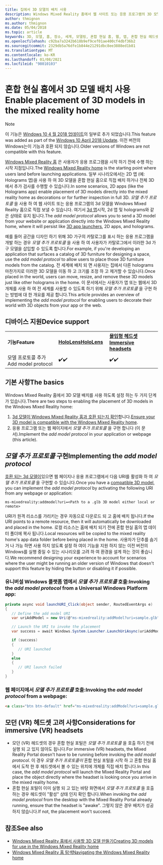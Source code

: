 ```yaml
---
title: 집에서 3D 모델의 배치 사용
description: Windows Mixed Reality 홈에서 웹 사이트 또는 응용 프로그램의 3D 모델을 준비 하는 방법에 대해 알아봅니다.
author: thmignon
ms.author: thmignon
ms.date: 05/04/2018
ms.topic: article
keywords: 3D, 모델, 홈, 장소, 세계, 모델링, 혼합 현실 홈, 웹, 앱, 혼합 현실 헤드셋, windows mixed reality 헤드셋, 가상 현실 헤드셋
ms.openlocfilehash: c92ba7a3242b618b9ef9cef01ae400cf4dbf36b2
ms.sourcegitcommit: 2329db5a76dfe1b844e21291dbc8ee3888ed1b81
ms.translationtype: MT
ms.contentlocale: ko-KR
ms.lasthandoff: 01/08/2021
ms.locfileid: "98010103"
---
```

# <a name="enable-placement-of-3d-models-in-the-mixed-reality-home"></a><span data-ttu-id="afb14-104">혼합 현실 홈에서 3D 모델 배치 사용</span><span class="sxs-lookup"><span data-stu-id="afb14-104">Enable placement of 3D models in the mixed reality home</span></span>

> [!NOTE]
> <span data-ttu-id="afb14-105">이 기능은 [Windows 10 4 월 2018 업데이트](https://docs.microsoft.com/windows/mixed-reality/enthusiast-guide/release-notes-april-2018)의 일부로 추가 되었습니다.</span><span class="sxs-lookup"><span data-stu-id="afb14-105">This feature was added as part of the [Windows 10 April 2018 Update](https://docs.microsoft.com/windows/mixed-reality/enthusiast-guide/release-notes-april-2018).</span></span> <span data-ttu-id="afb14-106">이전 버전의 Windows는이 기능과 호환 되지 않습니다.</span><span class="sxs-lookup"><span data-stu-id="afb14-106">Older versions of Windows are not compatible with this feature.</span></span>

<span data-ttu-id="afb14-107">[Windows Mixed Reality 홈](../discover/navigating-the-windows-mixed-reality-home.md) 은 사용자가 응용 프로그램을 시작 하기 전에 수행 하는 시작 지점입니다.</span><span class="sxs-lookup"><span data-stu-id="afb14-107">The [Windows Mixed Reality home](../discover/navigating-the-windows-mixed-reality-home.md) is the starting point where users land before launching applications.</span></span> <span data-ttu-id="afb14-108">일부 시나리오에서는 2D 앱 (예: Holograms 앱)을 사용 하 여 3D 모델을 혼합 현실 홈으로 직접 배치 하거나 전체 3D에서 추가 검사를 수행할 수 있습니다.</span><span class="sxs-lookup"><span data-stu-id="afb14-108">In some scenarios, 2D apps (like the Holograms app) enable placement of 3D models directly into the mixed reality home as decorations or for further inspection in full 3D.</span></span> <span data-ttu-id="afb14-109">*모델 추가 프로토콜* 을 사용 하 여 웹 사이트 또는 응용 프로그램의 3d 모델을 Windows Mixed Reality 홈으로 직접 보낼 수 있습니다. 여기서 [3d 앱](3d-app-launcher-design-guidance.md)시작, 2d 앱 및 holograms와 같은 상태로 유지 됩니다.</span><span class="sxs-lookup"><span data-stu-id="afb14-109">The *add model protocol* allows you to send a 3D model from your website or application directly into the Windows Mixed Reality home, where it will persist like [3D app launchers](3d-app-launcher-design-guidance.md), 2D apps, and holograms.</span></span> 

<span data-ttu-id="afb14-110">예를 들어 공간을 디자인 하기 위해 3D 가구의 카탈로그를 표시 하는 응용 프로그램을 개발 하는 경우 *모델 추가 프로토콜* 을 사용 하 여 사용자가 카탈로그에서 이러한 3d 가구 모델을 삽입할 수 있도록 합니다.</span><span class="sxs-lookup"><span data-stu-id="afb14-110">For example, if you're developing an application that surfaces a catalog of 3D furniture for designing a space, use the *add model protocol* to allow users to place those 3D furniture models from the catalog.</span></span> <span data-ttu-id="afb14-111">전 세계에 배치 되 면 사용자는 집에서 다른 holograms 마찬가지로 이러한 3D 모델을 이동 하 고 크기를 조정 하 고 제거할 수 있습니다.</span><span class="sxs-lookup"><span data-stu-id="afb14-111">Once placed in the world, users can move, resize, and remove these 3D models just like other holograms in the home.</span></span> <span data-ttu-id="afb14-112">이 문서에서는 사용자가 앱 또는 웹에서 3D 개체를 사용 하 여 전 세계를 사용할 수 있도록 하기 위해 *모델 추가 프로토콜* 을 구현 하는 방법에 대 한 개요를 제공 합니다.</span><span class="sxs-lookup"><span data-stu-id="afb14-112">This article provides an overview of implementing the *add model protocol* for enabling users to decorate their world with 3D objects from your app or the web.</span></span>

## <a name="device-support"></a><span data-ttu-id="afb14-113">디바이스 지원</span><span class="sxs-lookup"><span data-stu-id="afb14-113">Device support</span></span>

<table>
    <colgroup>
    <col width="33%" />
    <col width="33%" />
    <col width="33%" />
    </colgroup>
    <tr>
        <td><span data-ttu-id="afb14-114"><strong>기능</strong></span><span class="sxs-lookup"><span data-stu-id="afb14-114"><strong>Feature</strong></span></span></td>
        <td><span data-ttu-id="afb14-115"><a href="../hololens-hardware-details.md"><strong>HoloLens</strong></a></span><span class="sxs-lookup"><span data-stu-id="afb14-115"><a href="../hololens-hardware-details.md"><strong>HoloLens</strong></a></span></span></td>
        <td><span data-ttu-id="afb14-116"><a href="../discover/immersive-headset-hardware-details.md"><strong>몰입형 헤드셋</strong></a></span><span class="sxs-lookup"><span data-stu-id="afb14-116"><a href="../discover/immersive-headset-hardware-details.md"><strong>Immersive headsets</strong></a></span></span></td>
    </tr>
     <tr>
        <td><span data-ttu-id="afb14-117">모델 프로토콜 추가</span><span class="sxs-lookup"><span data-stu-id="afb14-117">Add model protocol</span></span></td>
        <td><span data-ttu-id="afb14-118">✔️</span><span class="sxs-lookup"><span data-stu-id="afb14-118">✔️</span></span></td>
        <td><span data-ttu-id="afb14-119">✔️</span><span class="sxs-lookup"><span data-stu-id="afb14-119">✔️</span></span></td>
    </tr>
</table>

## <a name="the-basics"></a><span data-ttu-id="afb14-120">기본 사항</span><span class="sxs-lookup"><span data-stu-id="afb14-120">The basics</span></span>

<span data-ttu-id="afb14-121">Windows Mixed Reality 홈에서 3D 모델 배치를 사용 하도록 설정 하는 두 가지 단계가 있습니다.</span><span class="sxs-lookup"><span data-stu-id="afb14-121">There are two steps to enabling the placement of 3D models in the Windows Mixed Reality home:</span></span>
1. <span data-ttu-id="afb14-122">[3d 모델이 Windows Mixed Reality 홈과 호환 되는지 확인](creating-3d-models-for-use-in-the-windows-mixed-reality-home.md)합니다.</span><span class="sxs-lookup"><span data-stu-id="afb14-122">[Ensure your 3D model is compatible with the Windows Mixed Reality home](creating-3d-models-for-use-in-the-windows-mixed-reality-home.md).</span></span>
2. <span data-ttu-id="afb14-123">응용 프로그램 또는 웹 페이지에서 *모델 추가 프로토콜* 을 구현 합니다 (이 문서).</span><span class="sxs-lookup"><span data-stu-id="afb14-123">Implement the *add model protocol* in your application or webpage (this article).</span></span>

## <a name="implementing-the-add-model-protocol"></a><span data-ttu-id="afb14-124">*모델 추가 프로토콜* 구현</span><span class="sxs-lookup"><span data-stu-id="afb14-124">Implementing the *add model protocol*</span></span>

<span data-ttu-id="afb14-125">[호환 되는 3d 모델이](creating-3d-models-for-use-in-the-windows-mixed-reality-home.md)있으면 웹 페이지나 응용 프로그램에서 다음 URI를 활성화 하 여 *모델 추가 프로토콜* 을 구현할 수 있습니다.</span><span class="sxs-lookup"><span data-stu-id="afb14-125">Once you have a [compatible 3D model](creating-3d-models-for-use-in-the-windows-mixed-reality-home.md), you can implement the *add model protocol* by activating the following URI from any webpage or application:</span></span>

```
ms-mixedreality:addmodel?uri=<Path to a .glb 3D model either local or remote>
```

<span data-ttu-id="afb14-126">URI가 원격 리소스를 가리키는 경우 자동으로 다운로드 되 고 홈에 배치 됩니다.</span><span class="sxs-lookup"><span data-stu-id="afb14-126">If the URI points to a remote resource, then it will automatically be downloaded and placed in the home.</span></span> <span data-ttu-id="afb14-127">로컬 리소스는 홈에 배치 되기 전에 혼합 현실 홈의 앱 데이터 폴더에 복사 됩니다.</span><span class="sxs-lookup"><span data-stu-id="afb14-127">Local resources will be copied to the mixed reality home's app data folder before being placed in the home.</span></span> <span data-ttu-id="afb14-128">사용자가 단추를 숨기 거 나 가능 하면 사용 하지 않도록 설정 하 여이 기능을 지원 하지 않는 이전 버전의 Windows를 실행 중일 수 있는 시나리오를 고려 하 여 환경을 설계 하는 것이 좋습니다.</span><span class="sxs-lookup"><span data-stu-id="afb14-128">We recommend designing your experience to account for scenarios where the user might be running an older version of Windows that doesn't support this feature by hiding the button or disabling it if possible.</span></span> 

### <a name="invoking-the-add-model-protocol-from-a-universal-windows-platform-app"></a><span data-ttu-id="afb14-129">유니버설 Windows 플랫폼 앱에서 *모델 추가 프로토콜* 호출:</span><span class="sxs-lookup"><span data-stu-id="afb14-129">Invoking the *add model protocol* from a Universal Windows Platform app:</span></span>

```C#
private async void launchURI_Click(object sender, RoutedEventArgs e)
{
   // Define the add model URI
   var uriAddModel = new Uri(@"ms-mixedreality:addModel?uri=sample.glb");

   // Launch the URI to invoke the placement
   var success = await Windows.System.Launcher.LaunchUriAsync(uriAddModel);

   if (success)
   {
      // URI launched
   }
   else
   {
      // URI launch failed
   }
}
```

### <a name="invoking-the-add-model-protocol-from-a-webpage"></a><span data-ttu-id="afb14-130">웹 페이지에서 *모델 추가 프로토콜* 호출:</span><span class="sxs-lookup"><span data-stu-id="afb14-130">Invoking the *add model protocol* from a webpage:</span></span>

```html
<a class="btn btn-default" href="ms-mixedreality:addModel?uri=sample.glb"> Place 3D Model </a>
```

## <a name="considerations-for-immersive-vr-headsets"></a><span data-ttu-id="afb14-131">모던 (VR) 헤드셋 고려 사항</span><span class="sxs-lookup"><span data-stu-id="afb14-131">Considerations for immersive (VR) headsets</span></span>

* <span data-ttu-id="afb14-132">모던 (VR) 헤드셋의 경우 혼합 현실 포털은 *모델 추가 프로토콜* 을 호출 하기 전에 실행 되 고 있지 않아도 됩니다.</span><span class="sxs-lookup"><span data-stu-id="afb14-132">For immersive (VR) headsets, the Mixed Reality Portal doesn't have to be running before invoking the *add model protocol*.</span></span> <span data-ttu-id="afb14-133">이 경우 *모델 추가 프로토콜이* 혼합 현실 포털을 시작 하 고 혼합 현실 홈에서 도착 한 후 헤드셋에서 볼 수 있는 위치에 개체를 직접 배치 합니다.</span><span class="sxs-lookup"><span data-stu-id="afb14-133">In this case, the *add model protocol* will launch the Mixed Reality Portal and place the object directly where the headset is looking once you arrive in the mixed reality home.</span></span> 
* <span data-ttu-id="afb14-134">혼합 현실 포털이 이미 실행 되 고 있는 바탕 화면에서 *모델 추가 프로토콜* 을 호출 하는 경우 헤드셋이 "활성" 상태 인지 확인 합니다.</span><span class="sxs-lookup"><span data-stu-id="afb14-134">When invoking the *add model protocol* from the desktop with the Mixed Reality Portal already running, ensure that the headset is "awake".</span></span> <span data-ttu-id="afb14-135">그렇지 않은 경우 배치가 성공 하지 않습니다.</span><span class="sxs-lookup"><span data-stu-id="afb14-135">If not, the placement won't succeed.</span></span> 

## <a name="see-also"></a><span data-ttu-id="afb14-136">참조</span><span class="sxs-lookup"><span data-stu-id="afb14-136">See also</span></span>

* [<span data-ttu-id="afb14-137">Windows Mixed Reality 홈에서 사용할 3D 모델 만들기</span><span class="sxs-lookup"><span data-stu-id="afb14-137">Creating 3D models for use in the Windows Mixed Reality home</span></span>](creating-3d-models-for-use-in-the-windows-mixed-reality-home.md)
* [<span data-ttu-id="afb14-138">Windows Mixed Reality 홈 탐색</span><span class="sxs-lookup"><span data-stu-id="afb14-138">Navigating the Windows Mixed Reality home</span></span>](../discover/navigating-the-windows-mixed-reality-home.md)
